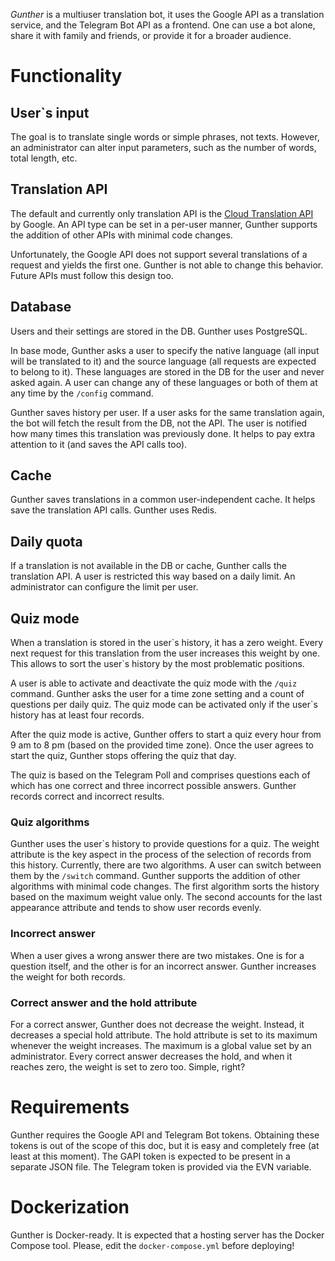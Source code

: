 *Gunther* is a multiuser translation bot, it uses the Google API as a translation service, and the Telegram Bot API as a frontend. One can use a bot alone, share it with family and friends, or provide it for a broader audience.
# Functionality
## User`s input
The goal is to translate single words or simple phrases, not texts. However, an administrator can alter input parameters, such as the number of words, total length, etc.
## Translation API
The default and currently only translation API is the [Cloud Translation API](https://cloud.google.com/translate/docs/reference/rest) by Google. An API type can be set in a per-user manner, Gunther supports the addition of other APIs with minimal code changes.

Unfortunately, the Google API does not support several translations of a request and yields the first one. Gunther is not able to change this behavior. Future APIs must follow this design too.
## Database
Users and their settings are stored in the DB. Gunther uses PostgreSQL.

In base mode, Gunther asks a user to specify the native language (all input will be translated to it) and the source language (all requests are expected to belong to it). These languages are stored in the DB for the user and never asked again. A user can change any of these languages or both of them at any time by the `/config` command.

Gunther saves history per user. If a user asks for the same translation again, the bot will fetch the result from the DB, not the API. The user is notified how many times this translation was previously done. It helps to pay extra attention to it (and saves the API calls too).
## Cache
Gunther saves translations in a common user-independent cache. It helps save the translation API calls. Gunther uses Redis.
## Daily quota
If a translation is not available in the DB or cache, Gunther calls the translation API. A user is restricted this way based on a daily limit. An administrator can configure the limit per user.
## Quiz mode
When a translation is stored in the user\`s history, it has a zero weight. Every next request for this translation from the user increases this weight by one. This allows to sort the user\`s history by the most problematic positions.

A user is able to activate and deactivate the quiz mode with the `/quiz` command. Gunther asks the user for a time zone setting and a count of questions per daily quiz. The quiz mode can be activated only if the user\`s history has at least four records.

After the quiz mode is active, Gunther offers to start a quiz every hour from 9 am to 8 pm (based on the provided time zone). Once the user agrees to start the quiz, Gunther stops offering the quiz that day.

The quiz is based on the Telegram Poll and comprises questions each of which has one correct and three incorrect possible answers. Gunther records correct and incorrect results.
### Quiz algorithms
Gunther uses the user\`s history to provide questions for a quiz. The weight attribute is the key aspect in the process of the selection of records from this history. Currently, there are two algorithms. A user can switch between them by the `/switch` command. Gunther supports the addition of other algorithms with minimal code changes. The first algorithm sorts the history based on the maximum weight value only. The second accounts for the last appearance attribute and tends to show user records evenly.
### Incorrect answer
When a user gives a wrong answer there are two mistakes. One is for a question itself, and the other is for an incorrect answer. Gunther increases the weight for both records.
### Correct answer and the hold attribute
For a correct answer, Gunther does not decrease the weight. Instead, it decreases a special hold attribute. The hold attribute is set to its maximum whenever the weight increases. The maximum is a global value set by an administrator. Every correct answer decreases the hold, and when it reaches zero, the weight is set to zero too. Simple, right?
# Requirements
Gunther requires the Google API and Telegram Bot tokens. Obtaining these tokens is out of the scope of this doc, but it is easy and completely free (at least at this moment). The GAPI token is expected to be present in a separate JSON file. The Telegram token is provided via the EVN variable.
# Dockerization
Gunther is Docker-ready. It is expected that a hosting server has the Docker Compose tool. Please, edit the `docker-compose.yml` before deploying!